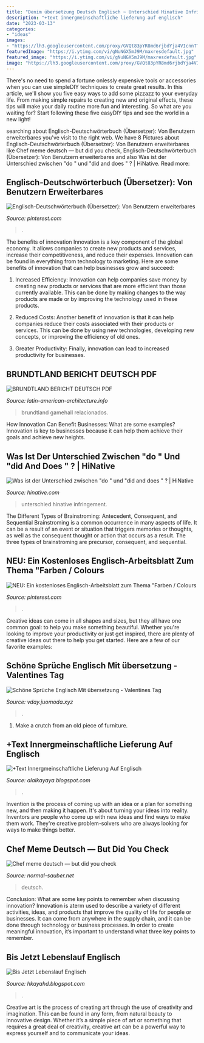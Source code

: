 ```yaml
---
title: "Denim übersetzung Deutsch Englisch ~ Unterschied Hinative Infringement"
description: "+text innergmeinschaftliche lieferung auf englisch"
date: "2023-03-13"
categories:
- "ideas"
images:
- "https://lh3.googleusercontent.com/proxy/GVQt83pYR8md6rjbdYja4VIcnnTTGf54ZOOr2cHYLEymt5OjZmXJ43snDywoKVDcYTFvOk38ZfxP3lXm_bvYbr8NXGuCx9X6pV5PGGjSWKH0UxI=w1200-h630-p-k-no-nu"
featuredImage: "https://i.ytimg.com/vi/gNuNGX5mJ9M/maxresdefault.jpg"
featured_image: "https://i.ytimg.com/vi/gNuNGX5mJ9M/maxresdefault.jpg"
image: "https://lh3.googleusercontent.com/proxy/GVQt83pYR8md6rjbdYja4VIcnnTTGf54ZOOr2cHYLEymt5OjZmXJ43snDywoKVDcYTFvOk38ZfxP3lXm_bvYbr8NXGuCx9X6pV5PGGjSWKH0UxI=w1200-h630-p-k-no-nu"
---
```



There's no need to spend a fortune onlessly expensive tools or accessories when you can use simpleDIY techniques to create great results. In this article, we'll show you five easy ways to add some pizzazz to your everyday life. From making simple repairs to creating new and original effects, these tips will make your daily routine more fun and interesting. So what are you waiting for? Start following these five easyDIY tips and see the world in a new light!

	

		
searching about Englisch-Deutschwörterbuch (Übersetzer): Von Benutzern erweiterbares you've visit to the right web. We have 8 Pictures about Englisch-Deutschwörterbuch (Übersetzer): Von Benutzern erweiterbares like Chef meme deutsch — but did you check, Englisch-Deutschwörterbuch (Übersetzer): Von Benutzern erweiterbares and also Was ist der Unterschied zwischen &quot;do &quot; und &quot;did and does &quot; ? | HiNative. Read more:
		
    
## Englisch-Deutschwörterbuch (Übersetzer): Von Benutzern Erweiterbares

<img loading=lazy src="https://i.pinimg.com/originals/e9/c4/c0/e9c4c00fea09088b180631dc8dab2c1e.png" onerror="this.onerror=null;this.src='https://tse3.mm.bing.net/th?id=OIP.URmItuiERZmGSbZbid8RggHaHa&amp;pid=15.1';" alt="Englisch-Deutschwörterbuch (Übersetzer): Von Benutzern erweiterbares">

_Source: pinterest.com_

>. 

	

The benefits of innovation
Innovation is a key component of the global economy. It allows companies to create new products and services, increase their competitiveness, and reduce their expenses. Innovation can be found in everything from technology to marketing. Here are some benefits of innovation that can help businesses grow and succeed:
1. Increased Efficiency: Innovation can help companies save money by creating new products or services that are more efficient than those currently available. This can be done by making changes to the way products are made or by improving the technology used in these products.

2. Reduced Costs: Another benefit of innovation is that it can help companies reduce their costs associated with their products or services. This can be done by using new technologies, developing new concepts, or improving the efficiency of old ones.

3. Greater Productivity: Finally, innovation can lead to increased productivity for businesses.

    
## BRUNDTLAND BERICHT DEUTSCH PDF

<img loading=lazy src="https://i.ytimg.com/vi/gNuNGX5mJ9M/maxresdefault.jpg" onerror="this.onerror=null;this.src='https://tse4.mm.bing.net/th?id=OIP.Hl1FYqNekDTbTh79W8mvQgHaEK&amp;pid=15.1';" alt="BRUNDTLAND BERICHT DEUTSCH PDF">

_Source: latin-american-architecture.info_

>brundtland gamehall relacionados. 

	

How Innovation Can Benefit Businesses: What are some examples?
Innovation is key to businesses because it can help them achieve their goals and achieve new heights.

    
## Was Ist Der Unterschied Zwischen &quot;do &quot; Und &quot;did And Does &quot; ? | HiNative

<img loading=lazy src="https://cdn.hinative.com/attached_images/26149/2e01ddaef6e65bd4a8a1f2cece53fb67452dcde7/large.png?1467409608" onerror="this.onerror=null;this.src='https://tse1.mm.bing.net/th?id=OIP.84YJJvyVIYGSLWC0FcXijQHaIV&amp;pid=15.1';" alt="Was ist der Unterschied zwischen &quot;do &quot; und &quot;did and does &quot; ? | HiNative">

_Source: hinative.com_

>unterschied hinative infringement. 

	

The Different Types of Brainstroming: Antecedent, Consequent, and Sequential
Brainstroming is a common occurrence in many aspects of life. It can be a result of an event or situation that triggers memories or thoughts, as well as the consequent thought or action that occurs as a result. The three types of brainstroming are precursor, consequent, and sequential.

    
## NEU: Ein Kostenloses Englisch-Arbeitsblatt Zum Thema &quot;Farben / Colours

<img loading=lazy src="https://i.pinimg.com/736x/7b/fc/b1/7bfcb1744f8a86ddcb601617d9c346b4.jpg" onerror="this.onerror=null;this.src='https://tse1.mm.bing.net/th?id=OIP.86ZrP6gRs0GPmp3tPRJqRgHaKf&amp;pid=15.1';" alt="NEU: Ein kostenloses Englisch-Arbeitsblatt zum Thema &quot;Farben / Colours">

_Source: pinterest.com_

>. 

	

Creative ideas can come in all shapes and sizes, but they all have one common goal: to help you make something beautiful. Whether you're looking to improve your productivity or just get inspired, there are plenty of creative ideas out there to help you get started. Here are a few of our favorite examples: 

    
## Schöne Sprüche Englisch Mit übersetzung - Valentines Tag

<img loading=lazy src="http://vday.juomoda.xyz/wp-content/uploads/2019/04/nett-schc3b6ne-sprc3bcche-auf-englisch-mit-c3bcbersetzung-fc3bcr-dein-sprc3bcche-ideen-2.jpg" onerror="this.onerror=null;this.src='https://tse3.mm.bing.net/th?id=OIP.hNRwBA1nK9FDqKjRr8xv4AHaE3&amp;pid=15.1';" alt="Schöne Sprüche Englisch Mit übersetzung - Valentines Tag">

_Source: vday.juomoda.xyz_

>. 

	

1. Make a crutch from an old piece of furniture.

    
## +Text Innergmeinschaftliche Lieferung Auf Englisch

<img loading=lazy src="https://lh3.googleusercontent.com/proxy/GVQt83pYR8md6rjbdYja4VIcnnTTGf54ZOOr2cHYLEymt5OjZmXJ43snDywoKVDcYTFvOk38ZfxP3lXm_bvYbr8NXGuCx9X6pV5PGGjSWKH0UxI=w1200-h630-p-k-no-nu" onerror="this.onerror=null;this.src='https://tse4.mm.bing.net/th?id=OIP.AohM_HsKTKrWIc-V6zJWWQHaE3&amp;pid=15.1';" alt="+Text Innergmeinschaftliche Lieferung Auf Englisch">

_Source: alaikayaya.blogspot.com_

>. 

	

Invention is the process of coming up with an idea or a plan for something new, and then making it happen. It's about turning your ideas into reality. Inventors are people who come up with new ideas and find ways to make them work. They're creative problem-solvers who are always looking for ways to make things better.

    
## Chef Meme Deutsch — But Did You Check

<img loading=lazy src="https://normal-sauber.net/rrult/A5mk9OzB8qXB7gNcRjg0BgHaJC.jpg" onerror="this.onerror=null;this.src='https://tse4.mm.bing.net/th?id=OIP.kOG3X1DiKGL_rrZx0rOVMgAAAA&amp;pid=15.1';" alt="Chef meme deutsch — but did you check">

_Source: normal-sauber.net_

>deutsch. 

	

Conclusion: What are some key points to remember when discussing innovation?
Innovation is aterm used to describe a variety of different activities, ideas, and products that improve the quality of life for people or businesses. It can come from anywhere in the supply chain, and it can be done through technology or business processes. In order to create meaningful innovation, it’s important to understand what three key points to remember.

    
## Bis Jetzt Lebenslauf Englisch

<img loading=lazy src="https://lh3.googleusercontent.com/proxy/wb8nRxmH2Uo8iQScbCLIcpW3HQl8BSX8jFPjLF-jnoUHvK3ZUINh-FQ9zmeed3qXidndfczRyB6gYucHU00TvcDRJROJCdWqjQ57hsUcxT7eu56wpL6GWy3MqA=w1200-h630-p-k-no-nu" onerror="this.onerror=null;this.src='https://tse3.mm.bing.net/th?id=OIP.sQWt-8H4HYOcOva_tbSv3wHaHU&amp;pid=15.1';" alt="Bis Jetzt Lebenslauf Englisch">

_Source: hkayahd.blogspot.com_

>. 

	

Creative art is the process of creating art through the use of creativity and imagination. This can be found in any form, from natural beauty to innovative design. Whether it’s a simple piece of art or something that requires a great deal of creativity, creative art can be a powerful way to express yourself and to communicate your ideas.

